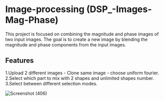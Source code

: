 # Image-processing (DSP_-Images-Mag-Phase)
This project is focused on combining the magnitude and phase images of two input images. The goal is to create a new image by blending the magnitude and phase components from the input images.
## Features
1.Upload 2 different images - Clone same image - choose uniform fourier.  
2.Select which part to mix with 2 shapes and unlimited shapes number.  
3.Select between different selection modes.

![Screenshot (406)](https://github.com/Nada-21/DSP_-Images-Mag-Phase/assets/83358118/58bb401c-bca0-47f7-87e9-a5a7a9f2e721)
